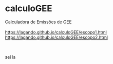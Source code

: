 # calculoGEE
Calculadora de Emissões de GEE<br>
<br>
<a>https://lagando.github.io/calculoGEE/escopo1.html</a><br>
<a>https://lagando.github.io/calculoGEE/escopo2.html</a><br>

<br>
<br>
sei la

